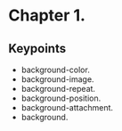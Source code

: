 Chapter 1.
===

Keypoints
---

* background-color. 
* background-image.
* background-repeat.
* background-position.
* background-attachment.
* background.
